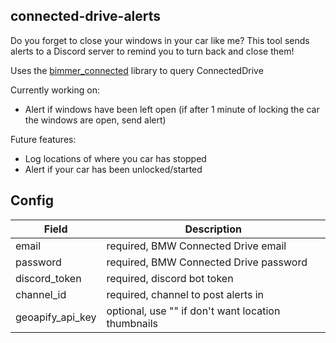 ## connected-drive-alerts
Do you forget to close your windows in your car like me? This tool sends alerts to a Discord server to remind you to turn back and close them!

Uses the [bimmer_connected](https://github.com/bimmerconnected/bimmer_connected) library to query ConnectedDrive

Currently working on:
- Alert if windows have been left open (if after 1 minute of locking the car the windows are open, send alert)

Future features:
- Log locations of where you car has stopped
- Alert if your car has been unlocked/started

## Config

|Field| Description |
|--|--|
| email | required, BMW Connected Drive email |
| password | required, BMW Connected Drive password |
| discord_token | required, discord bot token |
| channel_id | required, channel to post alerts in |
| geoapify_api_key | optional, use "" if don't want location thumbnails |
